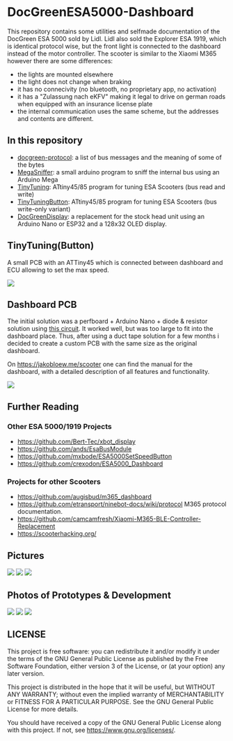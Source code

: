 # DocGreenESA5000-Dashboard

This repository contains some utilities and selfmade documentation of the
DocGreen ESA 5000 sold by Lidl. Lidl also sold the Explorer ESA
1919, which is identical protocol wise, but the front light is connected to the
dashboard instead of the motor controller.
The scooter is similar to the Xiaomi M365 however there are some differences:
- the lights are mounted elsewhere
- the light does not change when braking
- it has no connecivity (no bluetooth, no proprietary app, no activation)
- it has a "Zulassung nach eKFV" making it legal to drive on german roads when
equipped with an insurance license plate
- the internal communication uses the same scheme, but the addresses and
contents are different.

## In this repository

- [docgreen-protocol](docgreen-protocol.md): a list of bus messages and the meaning of some of the bytes
- [MegaSniffer](MegaSniffer/): a small arduino program to sniff the internal bus using an Arduino Mega
- [TinyTuning](TinyTuning/): ATtiny45/85 program for tuning ESA Scooters (bus read and write)
- [TinyTuningButton](TinyTuningButton/): ATtiny45/85 program for tuning ESA Scooters (bus write-only variant)
- [DocGreenDisplay](DocGreenDisplay/): a replacement for the stock head unit using an Arduino Nano or ESP32 and
a 128x32 OLED display.

## TinyTuning(Button)

A small PCB with an ATTiny45 which is connected between dashboard and ECU allowing to set the max speed.

![](https://i.m4gnus.de/146d5b.JPG)

## Dashboard PCB

The initial solution was a perfboard + Arduino Nano + diode & resistor solution using
[this circuit](https://i.m4gnus.de/12d7a2.svg). It worked well, but was too large to fit into the dashboard place.
Thus, after using a duct tape solution for a few months i decided to create a custom PCB with the same
size as the original dashboard.

On https://jakobloew.me/scooter one can find the manual for the dashboard, with a detailed description of
all features and functionality.

![](https://i.m4gnus.de/12d79a.JPG)

## Further Reading

### Other ESA 5000/1919 Projects
- https://github.com/Bert-Tec/xbot_display
- https://github.com/ands/EsaBusModule
- https://github.com/mxbode/ESA5000SetSpeedButton
- https://github.com/crexodon/ESA5000_Dashboard

### Projects for other Scooters
- https://github.com/augisbud/m365_dashboard
- https://github.com/etransport/ninebot-docs/wiki/protocol M365 protocol documentation.
- https://github.com/camcamfresh/Xiaomi-M365-BLE-Controller-Replacement
- https://scooterhacking.org/

## Pictures

![](https://i.m4gnus.de/12d799.JPG)
![](https://i.m4gnus.de/12d798.PNG)
![](https://i.m4gnus.de/12d7a4.PNG)

## Photos of Prototypes & Development
![](https://i.m4gnus.de/12d7a1.jpg)
![](https://i.m4gnus.de/12d7a2.jpg)
![](https://i.m4gnus.de/12d7a3.jpg)

## LICENSE

This project is free software: you can redistribute it and/or modify
it under the terms of the GNU General Public License as published by
the Free Software Foundation, either version 3 of the License, or
(at your option) any later version.

This project is distributed in the hope that it will be useful,
but WITHOUT ANY WARRANTY; without even the implied warranty of
MERCHANTABILITY or FITNESS FOR A PARTICULAR PURPOSE.  See the
GNU General Public License for more details.

You should have received a copy of the GNU General Public License
along with this project.  If not, see <https://www.gnu.org/licenses/>.
